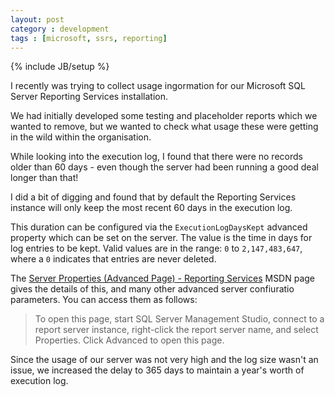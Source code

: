 ```yaml
---
layout: post
category : development
tags : [microsoft, ssrs, reporting]
---
```

{% include JB/setup %}

I recently was trying to collect usage ingormation for our Microsoft SQL Server Reporting Services installation.

We had initially developed some testing and placeholder reports which we wanted to remove, but we wanted to check what usage these were getting in the wild within the organisation.

While looking into the execution log, I found that there were no records older than 60 days - even though the server had been running a good deal longer than that!

I did a bit of digging and found that by default the Reporting Services instance will only keep the most recent 60 days in the execution log.

This duration can be configured via the `ExecutionLogDaysKept` advanced property which can be set on the server. The value is the time in days for log entries to be kept. Valid values are in the range: `0` to `2,147,483,647`, where a `0` indicates that entries are never deleted.

The [Server Properties (Advanced Page) - Reporting Services](http://technet.microsoft.com/en-us/library/bb934303%28v=sql.105%29.aspx) MSDN page gives the details of this, and many other advanced server confiuratio parameters. You can access them as follows:

>To open this page, start SQL Server Management Studio, connect to a report server instance, right-click the report server name, and select Properties. Click Advanced to open this page.

Since the usage of our server was not very high and the log size wasn't an issue, we increased the delay to 365 days to maintain a year's worth of execution log.